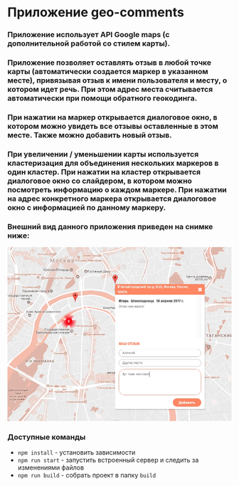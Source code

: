 # Приложение geo-comments

### Приложение использует API Google maps (с дополнительной работой со стилем карты). 

### Приложение позволяет оставлять отзыв в любой точке карты (автоматически создается маркер в указанном месте), привязывая отзыв к имени пользователя и месту, о котором идет речь. При этом адрес места считывается автоматически при помощи обратного геокодинга.

### При нажатии на маркер открывается диалоговое окно, в котором можно увидеть все отзывы оставленные в этом месте. Также можно добавить новый отзыв.

### При увеличении / уменьшении карты используется кластеризация для объединения нескольких маркеров в один кластер. При нажатии на кластер открывается диалоговое окно со слайдером, в котором можно посмотреть информацию о каждом маркере. При нажатии на адрес конкретного маркера открывается диалоговое окно с информацией по данному маркеру.

### Внешний вид данного приложения приведен на снимке ниже:
![Image alt](https://github.com/yaitsky/geo-comments/raw/master/readme_app.jpg)


### Доступные команды

* `npm install` - установить зависимости
* `npm run start` - запустить встроенный сервер и следить за изменениями файлов
* `npm run build` - собрать проект в папку `build`

